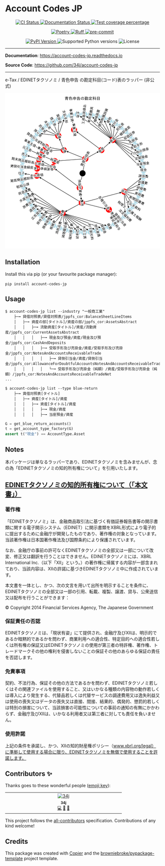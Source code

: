 # Account Codes JP

<p align="center">
  <a href="https://github.com/34j/account-codes-jp/actions/workflows/ci.yml?query=branch%3Amain">
    <img src="https://img.shields.io/github/actions/workflow/status/34j/account-codes-jp/ci.yml?branch=main&label=CI&logo=github&style=flat-square" alt="CI Status" >
  </a>
  <a href="https://account-codes-jp.readthedocs.io">
    <img src="https://img.shields.io/readthedocs/account-codes-jp.svg?logo=read-the-docs&logoColor=fff&style=flat-square" alt="Documentation Status">
  </a>
  <a href="https://codecov.io/gh/34j/account-codes-jp">
    <img src="https://img.shields.io/codecov/c/github/34j/account-codes-jp.svg?logo=codecov&logoColor=fff&style=flat-square" alt="Test coverage percentage">
  </a>
</p>
<p align="center">
  <a href="https://python-poetry.org/">
    <img src="https://img.shields.io/endpoint?url=https://python-poetry.org/badge/v0.json" alt="Poetry">
  </a>
  <a href="https://github.com/astral-sh/ruff">
    <img src="https://img.shields.io/endpoint?url=https://raw.githubusercontent.com/astral-sh/ruff/main/assets/badge/v2.json" alt="Ruff">
  </a>
  <a href="https://github.com/pre-commit/pre-commit">
    <img src="https://img.shields.io/badge/pre--commit-enabled-brightgreen?logo=pre-commit&logoColor=white&style=flat-square" alt="pre-commit">
  </a>
</p>
<p align="center">
  <a href="https://pypi.org/project/account-codes-jp/">
    <img src="https://img.shields.io/pypi/v/account-codes-jp.svg?logo=python&logoColor=fff&style=flat-square" alt="PyPI Version">
  </a>
  <img src="https://img.shields.io/pypi/pyversions/account-codes-jp.svg?style=flat-square&logo=python&amp;logoColor=fff" alt="Supported Python versions">
  <img src="https://img.shields.io/pypi/l/account-codes-jp.svg?style=flat-square" alt="License">
</p>

---

**Documentation**: <a href="https://account-codes-jp.readthedocs.io" target="_blank">https://account-codes-jp.readthedocs.io </a>

**Source Code**: <a href="https://github.com/34j/account-codes-jp" target="_blank">https://github.com/34j/account-codes-jp </a>

---

e-Tax / EDINETタクソノミ / 青色申告 の勘定科目(コード)表のラッパー (非公式)

![青色申告の勘定科目](./blue-return.png)

## Installation

Install this via pip (or your favourite package manager):

`pip install account-codes-jp`

## Usage

```shell
$ account-codes-jp list --industry "一般商工業"
    ├─╼ 貸借対照表/貸借対照表/jppfs_cor:BalanceSheetLineItems
    │   ├─╼ 資産の部[タイトル]/資産の部/jppfs_cor:AssetsAbstract
    │   │   ├─╼ 流動資産[タイトル]/資産/流動資産/jppfs_cor:CurrentAssetsAbstract
    │   │   │   ├─╼ 現金及び預金/資産/現金及び預金/jppfs_cor:CashAndDeposits
    │   │   │   ├─╼ 受取手形及び売掛金/資産/受取手形及び売掛金/jppfs_cor:NotesAndAccountsReceivableTrade
    │   │   │   │   ├─╼ 貸倒引当金/資産/貸倒引当金/jppfs_cor:AllowanceForDoubtfulAccountsNotesAndAccountsReceivableTrade
    │   │   │   │   └─╼ 受取手形及び売掛金（純額）/資産/受取手形及び売掛金（純額）/jppfs_cor:NotesAndAccountsReceivableTradeNet
...
```

```shell
$ account-codes-jp list --type blue-return
    ├─╼ 賃借対照表[タイトル]
    │   ├─╼ 資産[タイトル]/資産
    │   │   ├─╼ 資産[タイトル]/資産
    │   │   │   ├─╼ 現金/資産
    │   │   │   ├─╼ 当座預金/資産
```

```python
G = get_blue_return_accounts()
t = get_account_type_factory(G)
assert t("現金") == AccountType.Asset
```

## Notes

本パッケージは単なるラッパーであり、EDINETタクソノミを含みませんが、念の為「EDINETタクソノミの知的所有権について」を引用いたします。

## [EDINETタクソノミの知的所有権について（「本文書」）](https://www.fsa.go.jp/search/EDINET_Taxonomy_Legal_Statement.html)

### 著作権

「EDINETタクソノミ」は、金融商品取引法に基づく有価証券報告書等の開示書類に関する電子開示システム（EDINET）に開示書類をXBRL形式により電子的に提出するために金融庁が開発したものであり、著作権の対象となっています。当該著作権は日本国著作権法及び国際条約により保護されています。

なお、金融庁の事前の許可なくEDINETタクソノミの全部又は一部について改変、修正又は翻訳を行うことはできません。EDINETタクソノミには、XBRL International Inc.（以下「XII」という。）の著作権に帰属する内容が一部含まれており、当該内容は、XIIの許諾に基づきEDINETタクソノミ中に作成されています。

本文書を一体とし、かつ、次の文言を用いて出所を明示することを条件に、EDINETタクソノミの全部又は一部の引用、転載、複製、譲渡、貸与、公衆送信又は配布を行うことができます：

© Copyright 2014 Financial Services Agency, The Japanese Government

### 保証責任の否認

EDINETタクソノミは、「現状有姿」にて提供され、金融庁及びXIIは、明示的であるか暗黙的であるかを問わず、商業利用への適合性、特定目的への適合性若しくは所有権の保証又はEDINETタクソノミの使用が第三者の特許権、著作権、トレードマークその他の権利を侵害しないことの保証その他のあらゆる保証の責任を否認します。

### 免責事項

契約、不法行為、保証その他の方法であるかを問わず、EDINETタクソノミ若しくはその関連ファイルを使用すること、又はいかなる種類の内容物の動作若しくは導入により発生する、代替品若しくは代替サービスの調達費用又は逸失利益又は使用の喪失又はデータの喪失又は直接、間接、結果的、偶発的、懲罰的若しくは特別の損害について、当該損害の可能性についての事前の通知の有無にかかわらず、金融庁及びXIIは、いかなる利用者又は第三者に対しても責任を負いません。

### 使用許諾

上記の条件を承諾し、かつ、XIIの知的財産権ポリシー（www.xbrl.org/legal）に準拠して使用する場合に限り、EDINETタクソノミを無償で使用することを許諾します。

## Contributors ✨

Thanks goes to these wonderful people ([emoji key](https://allcontributors.org/docs/en/emoji-key)):

<!-- prettier-ignore-start -->
<!-- ALL-CONTRIBUTORS-LIST:START - Do not remove or modify this section -->
<!-- prettier-ignore-start -->
<!-- markdownlint-disable -->
<table>
  <tbody>
    <tr>
      <td align="center" valign="top" width="14.28%"><a href="https://github.com/34j"><img src="https://avatars.githubusercontent.com/u/55338215?v=4?s=80" width="80px;" alt="34j"/><br /><sub><b>34j</b></sub></a><br /><a href="https://github.com/34j/account-codes-jp/commits?author=34j" title="Code">💻</a> <a href="#ideas-34j" title="Ideas, Planning, & Feedback">🤔</a> <a href="https://github.com/34j/account-codes-jp/commits?author=34j" title="Documentation">📖</a></td>
    </tr>
  </tbody>
</table>

<!-- markdownlint-restore -->
<!-- prettier-ignore-end -->

<!-- ALL-CONTRIBUTORS-LIST:END -->
<!-- prettier-ignore-end -->

This project follows the [all-contributors](https://github.com/all-contributors/all-contributors) specification. Contributions of any kind welcome!

## Credits

This package was created with
[Copier](https://copier.readthedocs.io/) and the
[browniebroke/pypackage-template](https://github.com/browniebroke/pypackage-template)
project template.
